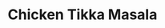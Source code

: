 ---
layout: recipe
title: Chicken Tikka Masala
description: A rich and perfectly spiced restaurant-style chicken tikka masala that features a double caramelization process for authentic flavor.
prep_time: 5 minutes
cook_time: 1 hour 10 minutes
servings: 6
category: Dinner
protein: chicken
source: 40 Aprons

ingredients: |
  **Marinade:**
  - 2 large boneless and skinless chicken breasts, diced (about 1.5 pounds)
  - 1 cup plain full-fat yogurt
  - 1 teaspoon turmeric
  - 2 teaspoons garam masala
  - 1 tablespoon lemon juice (about half a lemon)
  - 2 teaspoons black pepper
  - 1/4 teaspoon dried ginger

  **For the sauce:**
  - 4 tablespoons ghee or butter (1/4 cup)
  - 1 medium white onion, diced
  - 1-2 serrano chiles, minced (see notes for heat level)
  - 5 garlic cloves, minced
  - 1 1/2 tablespoons fresh ginger, grated
  - 3 1/2 teaspoons garam masala
  - 1 teaspoon paprika
  - 1 15-ounce can tomato sauce
  - 1 green bell pepper, deseeded and sliced into strips
  - 1 tablespoon dried fenugreek leaves
  - Salt to taste
  - 2 cups heavy cream or half-and-half

  **For serving:**
  - Basmati rice
  - Naan
  - Fresh cilantro, chopped

instructions: |
  1. **Marinate the Chicken:** Combine all marinade ingredients except chicken in a medium bowl and stir well. Add chicken and toss to coat. Cover and refrigerate at least 1 hour, up to overnight.
  2. **Make the Sauce:** Heat the ghee in a large skillet over medium heat. Add the onion and cook until softened, about 5 minutes. Add serrano chiles, garlic, ginger, and reduce heat to medium-low. Cook, stirring occasionally, until a nice toffee color, about 20 minutes, adding a few drops of water here and there if drying out and sticking. Add garam masala and paprika and stir well. Cook until fragrant, a few minutes, adding a couple of tablespoons of water if necessary to reduce sticking.
  3. **Blend the Base:** Stir in the tomato sauce then transfer to a blender and blend until smooth. Return the sauce to your skillet. Add sliced bell pepper, fenugreek, and salt.
  4. **Cook the Chicken:** Meanwhile, preheat broiler and place a wire rack over a baking sheet. Place chicken pieces on top of the rack. Broil, turning occasionally until browned in spots and cooked through, about 8 minutes total.
  5. **Finish the Dish:** Simmer sauce for 30 minutes on medium-low heat or until thick and more like a paste than a sauce. Add the heavy cream and stir until very smooth. Taste and correct seasonings. Add chicken, stir well, and serve over basmati rice with naan. Top with plenty of chopped cilantro.

notes: |
  **Heat Levels:**
  - Mild: 1 serrano chile, seeded
  - Medium: 1 serrano chile, not seeded
  - Hot: 2 serrano chiles, not seeded

  - Use coconut cream instead of heavy cream for a dairy-free alternative.
  - For best results, don't rush the caramelization of the onions, garlic, and ginger - this is key to developing the deep flavor.
  - Chicken thighs can be substituted for chicken breasts for more flavor.
  - The dish can be made ahead and reheated; in fact, the flavors often improve after a day in the refrigerator.
---
